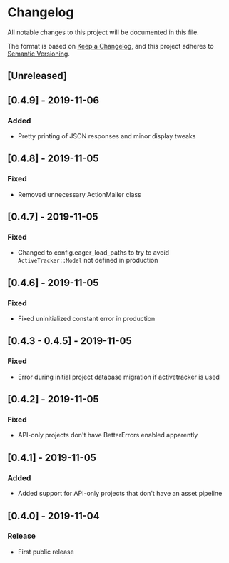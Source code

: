 # Changelog
All notable changes to this project will be documented in this file.

The format is based on [Keep a Changelog](https://keepachangelog.com/en/1.0.0/),
and this project adheres to [Semantic Versioning](https://semver.org/spec/v2.0.0.html).

## [Unreleased]

## [0.4.9] - 2019-11-06
### Added
- Pretty printing of JSON responses and minor display tweaks

## [0.4.8] - 2019-11-05
### Fixed
- Removed unnecessary ActionMailer class

## [0.4.7] - 2019-11-05
### Fixed
- Changed to config.eager_load_paths to try to avoid `ActiveTracker::Model` not defined in production

## [0.4.6] - 2019-11-05
### Fixed
- Fixed uninitialized constant error in production

## [0.4.3 - 0.4.5] - 2019-11-05
### Fixed
- Error during initial project database migration if activetracker is used

## [0.4.2] - 2019-11-05
### Fixed
- API-only projects don't have BetterErrors enabled apparently

## [0.4.1] - 2019-11-05
### Added
- Added support for API-only projects that don't have an asset pipeline

## [0.4.0] - 2019-11-04
### Release
- First public release

